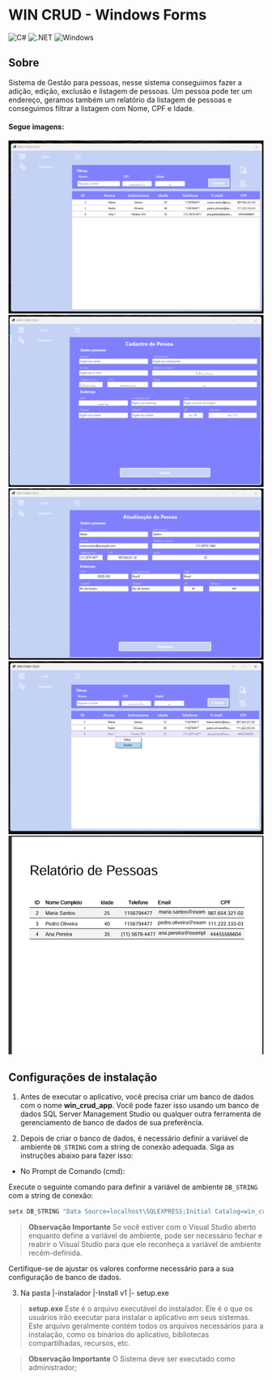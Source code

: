 # WIN CRUD - Windows Forms

![C#](https://img.shields.io/badge/C%23-239120?style=for-the-badge&logo=c-sharp&logoColor=white)
![.NET](https://img.shields.io/badge/.NET-5C2D91?style=for-the-badge&logo=.net&logoColor=white)
![Windows](https://img.shields.io/badge/Windows-000?style=for-the-badge&logo=windows&logoColor=2CA5E0)

## Sobre

Sistema de Gestão para pessoas, nesse sistema conseguimos fazer a adição, edição, exclusão e listagem de pessoas.
Um pessoa pode ter um endereço, geramos também um relatório da listagem de pessoas e conseguimos filtrar a listagem com Nome, CPF e Idade.

#### Segue imagens: 

<img src="https://raw.githubusercontent.com/DrFaelSan/win-form/main/win-crud/Instalador/WinCRUDSetup/Assets/list.png" alt="Listagem">
<img src="https://raw.githubusercontent.com/DrFaelSan/win-form/main/win-crud/Instalador/WinCRUDSetup/Assets/add.png" alt="Cadastro">
<img src="https://raw.githubusercontent.com/DrFaelSan/win-form/main/win-crud/Instalador/WinCRUDSetup/Assets/edit.png" alt="Edição">
<img src="https://raw.githubusercontent.com/DrFaelSan/win-form/main/win-crud/Instalador/WinCRUDSetup/Assets/context-menu.png" alt="ContextMenu">
<img src="https://raw.githubusercontent.com/DrFaelSan/win-form/main/win-crud/Instalador/WinCRUDSetup/Assets/report.png" alt="Relatório">


## Configurações de instalação

1. Antes de executar o aplicativo, você precisa criar um banco de dados com o nome **win_crud_app**. 
Você pode fazer isso usando um banco de dados SQL Server Management Studio ou qualquer outra ferramenta de gerenciamento de banco de dados de sua preferência.

2. Depois de criar o banco de dados, é necessário definir a variável de ambiente `DB_STRING` com a string de conexão adequada. Siga as instruções abaixo para fazer isso:

-  No Prompt de Comando (cmd):
  
Execute o seguinte comando para definir a variável de ambiente `DB_STRING` com a string de conexão:

```cmd
setx DB_STRING "Data Source=localhost\SQLEXPRESS;Initial Catalog=win_crud_app;Integrated Security=True;"
```

>**Observação Importante**
Se você estiver com o Visual Studio aberto enquanto define a variável de ambiente, pode ser necessário fechar e reabrir o Visual Studio para que ele reconheça a variável de ambiente recém-definida.

Certifique-se de ajustar os valores conforme necessário para a sua configuração de banco de dados.

3. Na pasta
  |-instalador
    |-Install v1
      |- setup.exe
   
> **setup.exe** Este é o arquivo executável do instalador. Ele é o que os usuários irão executar para instalar o aplicativo em seus sistemas. Este arquivo geralmente contém todos os arquivos necessários para a instalação, como os binários do aplicativo, bibliotecas compartilhadas, recursos, etc.

>**Observação Importante** O Sistema deve ser executado como administrador;
